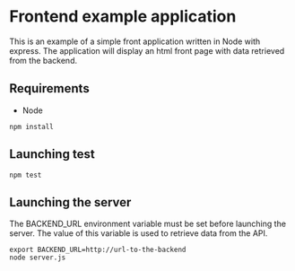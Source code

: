 # Frontend example application

This is an example of a simple front application written in Node with express.
The application will display an html front page with data retrieved from the backend.

## Requirements

- Node

```
npm install
```

## Launching test

```
npm test
```

## Launching the server

The BACKEND_URL environment variable must be set before launching the server.
The value of this variable is used to retrieve data from the API.

```
export BACKEND_URL=http://url-to-the-backend
node server.js
```
